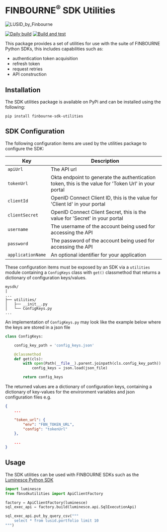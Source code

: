 # FINBOURNE<sup>®</sup> SDK Utilities

![LUSID_by_Finbourne](https://content.finbourne.com/FINBOURNE_repo.png)

[![Daily build](https://github.com/finbourne/sdk-utilities-python/actions/workflows/cron.yaml/badge.svg)](https://github.com/finbourne/sdk-utilities-python/actions/workflows/cron.yaml) [![Build and test](https://github.com/finbourne/sdk-utilities-python/actions/workflows/build-and-test.yaml/badge.svg)](https://github.com/finbourne/sdk-utilities-python/actions/workflows/build-and-test.yaml)

This package provides a set of utilities for use with the suite of FINBOURNE Python SDKs, this includes capabilities such as:
* authentication token acquisition
* refresh token
* request retries
* API construction

## Installation

The SDK utilities package is available on PyPi and can be installed using the following:

```
pip install finbourne-sdk-utilities
```

## SDK Configuration

The following configuration items are used by the utilities package to configure the SDK:

| Key | Description |
| --- | --- |
| `apiUrl` | The  API url |
| `tokenUrl` | Okta endpoint to generate the authentication token, this is the value for 'Token Url' in your portal |
| `clientId` | OpenID Connect Client ID, this is the value for 'Client Id' in your portal |
| `clientSecret` | OpenID Connect Client Secret, this is the value for 'Secret' in your portal |
| `username` | The username of the account being used for accessing the API |
| `password` | The password of the account being used for accessing the API |
| `applicationName` | An optional identifier for your application |

These configuration items must be exposed by an SDK via a `utilities` module containing a `ConfigKeys` class with `get()` classmethod that returns a dictionary of configuration keys/values.

```
mysdk/
|
...
├── utilities/
│   ├── __init__.py
│   └── ConfigKeys.py
...
```

An implementation of `ConfigKeys.py` may look like the example below where the keys are stored in a json file

```python
class ConfigKeys:

    config_key_path = 'config_keys.json'

    @classmethod
    def get(cls):
        with open(Path(__file__).parent.joinpath(cls.config_key_path)) as json_file:
            config_keys = json.load(json_file)

        return config_keys
```

The returned values are a dictionary of configuration keys, containing a dictionary of key-values for the environment variables and json configuration files e.g.

```json
{
    ...

    "token_url": {  
        "env": "FBN_TOKEN_URL",
        "config": "tokenUrl"
    },

    ...
}
```

## Usage

The SDK utilities can be used with FINBOURNE SDKs such as the [Luminesce Python SDK](https://github.com/finbourne/)

```python
import luminesce
from fbnsdkutilities import ApiClientFactory

factory = ApiClientFactory(luminesce)
sql_exec_api = factory.build(luminesce.api.SqlExecutionApi)

sql_exec_api.put_by_query_csv("""
    select * from lusid.portfolio limit 10
""")
```

